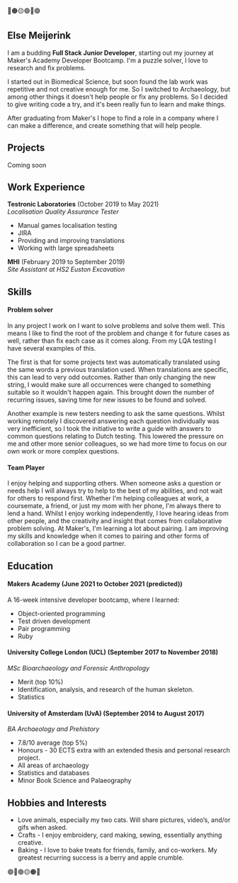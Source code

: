 🔴🟠🟡🟢🔵🟣

## Else Meijerink

I am a budding **Full Stack Junior Developer**, starting out my journey at Maker's Academy Developer Bootcamp. I'm a puzzle solver, I love to research and fix problems.

I started out in Biomedical Science, but soon found the lab work was repetitive and not creative enough for me. So I switched to Archaeology, but among other things it doesn't help people or fix any problems. So I decided to give writing code a try, and it's been really fun to learn and make things.

After graduating from Maker's I hope to find a role in a company where I can make a difference, and create something that will help people.

## Projects

Coming soon

## Work Experience

**Testronic Laboratories** (October 2019 to May 2021)  
_Localisation Quality Assurance Tester_

- Manual games localisation testing
- JIRA
- Providing and improving translations
- Working with large spreadsheets

**MHI** (February 2019 to September 2019)  
_Site Assistant at HS2 Euston Excavation_

## Skills

#### Problem solver

In any project I work on I want to solve problems and solve them well. This means I like to find the root of the problem and change it for future cases as well, rather than fix each case as it comes along. From my LQA testing I have several examples of this.

  The first is that for some projects text was automatically translated using the same words a previous translation used. When translations are specific, this can lead to very odd outcomes. Rather than only changing the new string, I would make sure all occurrences were changed to something suitable so it wouldn't happen again. This brought down the number of recurring issues, saving time for new issues to be found and solved.
  
  Another example is new testers needing to ask the same questions. Whilst working remotely I discovered answering each question individually was very inefficient, so I took the initiative to write a guide with answers to common questions relating to Dutch testing. This lowered the pressure on me and other more senior colleagues, so we had more time to focus on our own work or more complex questions.

#### Team Player

I enjoy helping and supporting others. When someone asks a question or needs help I will always try to help to the best of my abilities, and not wait for others to respond first. Whether I'm helping colleagues at work, a coursemate, a friend, or just my mom with her phone, I'm always there to lend a hand. Whilst I enjoy working independently, I love hearing ideas from other people, and the creativity and insight that comes from collaborative problem solving. At Maker's, I'm learning a lot about pairing. I am improving my skills and knowledge when it comes to pairing and other forms of collaboration so I can be a good partner.

## Education

#### Makers Academy (June 2021 to October 2021 (predicted))
A 16-week intensive developer bootcamp, where I learned:

- Object-oriented programming
- Test driven development
- Pair programming
- Ruby

#### University College London (UCL) (September 2017 to November 2018)
_MSc Bioarchaeology and Forensic Anthropology_ 
- Merit (top 10%)
- Identification, analysis, and research of the human skeleton.
- Statistics

#### University of Amsterdam (UvA) (September 2014 to August 2017)
_BA Archaeology and Prehistory_ 
- 7.8/10 average (top 5%)
- Honours - 30 ECTS extra with an extended thesis and personal research
project.
- All areas of archaeology
- Statistics and databases
- Minor Book Science and Palaeography

## Hobbies and Interests
- Love animals, especially my two cats. Will share pictures, video’s, and/or gifs when asked.
- Crafts - I enjoy embroidery, card making, sewing, essentially anything creative.
- Baking - I love to bake treats for friends, family, and co-workers. My greatest recurring success is a berry and apple crumble.

🟣🔵🟢🟡🟠🔴
